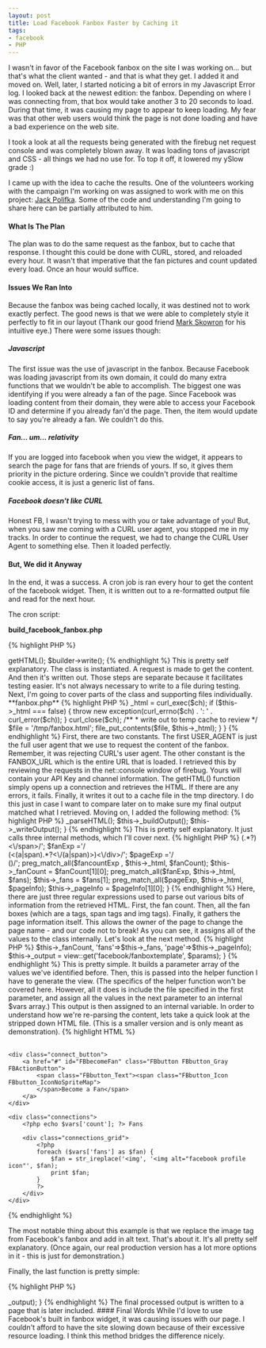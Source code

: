 ```yaml
---
layout: post
title: Load Facebook Fanbox Faster by Caching it
tags:
- facebook
- PHP
---
```


I wasn't in favor of the Facebook fanbox on the site I was working on... but that's what the client wanted - and that is what they get.  I added it and moved on.  Well, later, I started noticing a bit of errors in my Javascript Error log.  I looked back at the newest edition: the fanbox.  Depending on where I was connecting from, that box would take another 3 to 20 seconds to load.  During that time, it was causing my page to appear to keep loading.  My fear was that other web users would think the page is not done loading and have a bad experience on the web site.

I took a look at all the requests being generated with the firebug net request console and was completely blown away.  It was loading tons of javascript and CSS - all things we had no use for.  To top it off, it lowered my ySlow grade :)

I came up with the idea to cache the results.  One of the volunteers working with the campaign I'm working on was assigned to work with me on this project: <a href="http://www.jackpolifka.com/">Jack Polifka</a>.  Some of the code and understanding I'm going to share here can be partially attributed to him.

#### What Is The Plan

The plan was to do the same request as the fanbox, but to cache that response.  I thought this could be done with CURL, stored, and reloaded every hour.  It wasn't that imperative that the fan pictures and count updated every load.  Once an hour would suffice.

#### Issues We Ran Into

Because the fanbox was being cached locally, it was destined not to work exactly perfect.  The good news is that we were able to completely style it perfectly to fit in our layout (Thank our good friend <a href="http://markskowrondesign.com">Mark Skowron</a> for his intuitive eye.)  There were some issues though:

##### Javascript

The first issue was the use of javascript in the fanbox.  Because Facebook was loading javascript from its own domain, it could do many extra functions that we wouldn't be able to accomplish.  The biggest one was identifying if you were already a fan of the page.  Since Facebook was loading content from their domain, they were able to access your Facebook ID and determine if you already fan'd the page.  Then, the item would update to say you're already a fan.  We couldn't do this.

##### Fan... um... relativity

If you are logged into facebook when you view the widget, it appears to search the page for fans that are friends of yours.  If so, it gives them priority in the picture ordering.  Since we couldn't provide that realtime cookie access, it is just a generic list of fans.

##### Facebook doesn't like CURL

Honest FB, I wasn't trying to mess with you or take advantage of you!  But, when you saw me coming with a CURL user agent, you stopped me in my tracks.  In order to continue the request, we had to change the CURL User Agent to something else.  Then it loaded perfectly.

#### But, We did it Anyway

In the end, it was a success.  A cron job is ran every hour to get the content of the facebook widget.  Then, it is written out to a re-formatted output file and read for the next hour.

The cron script:

**build_facebook_fanbox.php**

{% highlight PHP %}
<?php
$builder = new facebook_fanbox();
$builder->getHTML();
$builder->write();
{% endhighlight %}

This is pretty self explanatory.  The class is instantiated.  A request is made to get the content.  And then it's written out.  Those steps are separate because it facilitates testing easier. It's not always necessary to write to a file during testing.

Next, I'm going to cover parts of the class and supporting files individually.

**fanbox.php**

{% highlight PHP %}
<?php
class facebook_fanbox
{
	const USER_AGENT = 'Firefox XXXXXXXXXXXX';
	const FANBOX_URL = 'http://www.connect.facebook.com/connect/connect.php?api_key=xxx&channel_url=xxx&id=xxx&name=&width=280&connections=8&stream=0&logobar=1';

	protected $_html, $_fanCount = 0, $_fans = array(), $_pageInfo, $_output;

	public function getHTML()
	{
		$ch = curl_init();
		curl_setopt($ch, CURLOPT_USERAGENT, self::USER_AGENT);
		curl_setopt($ch, CURLOPT_URL, self::FANBOX_URL);
		curl_setopt($ch, CURLOPT_FAILONERROR, TRUE); // if 400+, error out - don't want this
		curl_setopt($ch, CURLOPT_RETURNTRANSFER, true);
		$this->_html = curl_exec($ch);

		if ($this->_html === false) {
			throw new exception(curl_errno($ch) . ': ' . curl_error($ch));
		}

		curl_close($ch);

		/**
		 * write out to temp cache to review
		 */
		$file = '/tmp/fanbox.html';
		file_put_contents($file, $this->_html);
	}
}
{% endhighlight %}

First, there are two constants.  The first USER_AGENT is just the full user agent that we use to request the content of the fanbox.  Remember, it was rejecting CURL's user agent.  The other constant is the FANBOX_URL which is the entire URL that is loaded.  I retrieved this by reviewing the requests in the net::console window of firebug.  Yours will contain your API Key and channel information.

The getHTML() function simply opens up a connection and retrieves the HTML.  If there are any errors, it fails.  Finally, it writes it out to a cache file in the tmp directory.  I do this just in case I want to compare later on to make sure my final output matched what I retrieved.

Moving on, I added the following method:

{% highlight PHP %}
<?php
public function write()
{
    $this->_parseHTML();
    $this->_buildOutput();
    $this->_writeOutput();
}
{% endhighlight %}

This is pretty self explanatory. It just calls three internal methods, which I'll cover next.

{% highlight PHP %}
<?php
protected function _parseHTML()
{
    $fancountExp = '/<span class="total">(.*?)<\/span>/';
    $fanExp ='/<div class="grid_item">(<(a|span).*?<\/(a|span)>)<\/div>/';
    $pageExp ='/<div class="connect_top clearfix">(<a.*?<\/a>)/';

    preg_match_all($fancountExp , $this->_html, $fanCount);
    $this->_fanCount = $fanCount[1][0];

    preg_match_all($fanExp, $this->_html, $fans);
    $this->_fans = $fans[1];

    preg_match_all($pageExp, $this->_html, $pageInfo);
    $this->_pageInfo = $pageInfo[1][0];
}
{% endhighlight %}

Here, there are just three regular expressions used to parse out various bits of information from the retrieved HTML.  First, the fan count.  Then, all the fan boxes (which are a tags, span tags and img tags).  Finally, it gathers the page information itself.  This allows the owner of the page to change the page name - and our code not to break!  As you can see, it assigns all of the values to the class internally.  Let's look at the next method.

{% highlight PHP %}
<?php
protected function _buildOutput()
{
    $params = array('count'=>$this->_fanCount, 'fans'=>$this->_fans, 'page'=>$this->_pageInfo);
    $this->_output = view::get('facebook/fanboxtemplate', $params);
}
{% endhighlight %}

This is pretty simple.  It builds a parameter array of the values we've identified before.  Then, this is passed into the helper function I have to generate the view.  (The specifics of the helper function won't be covered here.  However, all it does is include the file specified in the first parameter, and assign all the values in the next parameter to an internal $vars array.)  This output is then assigned to an internal variable.

In order to understand how we're re-parsing the content, lets take a quick look at the stripped down HTML file.  (This is a smaller version and is only meant as demonstration).

{% highlight HTML %}
<div class="fan_box">
    <?php echo $vars['page']; ?><br />
    <div class="connect_button">
        <a href="#" id="FBbecomeFan" class="FBbutton FBbutton_Gray FBActionButton">
            <span class="FBbutton_Text"><span class="FBbutton_Icon FBbutton_IconNoSpriteMap">
            </span>Become a Fan</span>
        </a>
    </div>

    <div class="connections">
        <?php echo $vars['count']; ?> Fans

        <div class="connections_grid">
            <?php
            foreach ($vars['fans'] as $fan) {
                $fan = str_ireplace('<img', '<img alt="facebook profile icon"', $fan);
                print $fan;
            }
            ?>
        </div>
    </div>
</div>
{% endhighlight %}

The most notable thing about this example is that we replace the image tag from Facebook's fanbox and add in alt text. That's about it.  It's all pretty self explanatory.  (Once again, our real production version has a lot more options in it - this is just for demonstration.)

Finally, the last function is pretty simple:

{% highlight PHP %}
<?php
protected function _writeOutput()
{
	$file = APPLICATION_PATH . '/views/partials/facebookfanbox.phtml';
	file_put_contents($file, $this->_output);
}
{% endhighlight %}

The final processed output is written to a page that is later included.

#### Final Words
While I'd love to use Facebook's built in fanbox widget, it was causing issues with our page.  I couldn't afford to have the site slowing down because of their excessive resource loading.  I think this method bridges the difference nicely.
